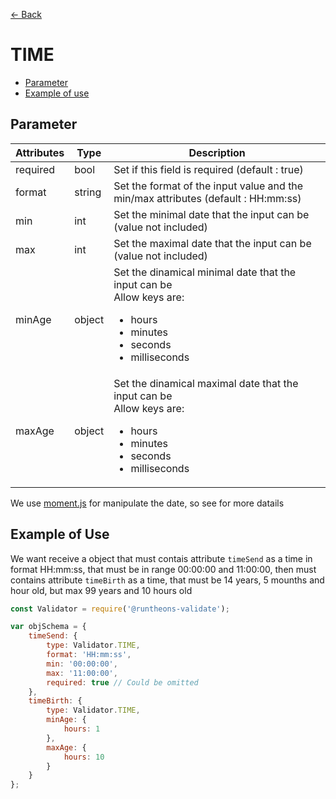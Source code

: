 [<- Back](https://github.com/iamousseni/runtheons-validate/tree/2.4.3#type)

# TIME

- [Parameter](https://github.com/iamousseni/runtheons-validate/tree/2.4.3/doc/time#parameter)
- [Example of use](https://github.com/iamousseni/runtheons-validatetree/2.4.3/doc/time#example-of-use)

## Parameter

| Attributes | Type   | Description                                                                                                                                           |
| ---------- | ------ | ----------------------------------------------------------------------------------------------------------------------------------------------------- |
| required   | bool   | Set if this field is required (default : true)                                                                                                        |
| format     | string | Set the format of the input value and the min/max attributes (default : HH:mm:ss)                                                                     |
| min        | int    | Set the minimal date that the input can be (value not included)                                                                                       |
| max        | int    | Set the maximal date that the input can be (value not included)                                                                                       |
| minAge     | object | Set the dinamical minimal date that the input can be <br>Allow keys are: <ul><li>hours</li><li>minutes</li><li>seconds</li><li>milliseconds</li></ul> |
| maxAge     | object | Set the dinamical maximal date that the input can be <br>Allow keys are: <ul><li>hours</li><li>minutes</li><li>seconds</li><li>milliseconds</li></ul> |

We use [moment.js](https://momentjs.com/docs/#/manipulating/ 'moment.js') for manipulate the date, so see for more datails

## Example of Use

We want receive a object that must contais attribute `timeSend` as a time in format HH:mm:ss, that must be in range 00:00:00 and 11:00:00, then must contains attribute `timeBirth` as a time, that must be 14 years, 5 mounths and hour old, but max 99 years and 10 hours old

```javascript
const Validator = require('@runtheons-validate');

var objSchema = {
	timeSend: {
		type: Validator.TIME,
		format: 'HH:mm:ss',
		min: '00:00:00',
		max: '11:00:00',
		required: true // Could be omitted
	},
	timeBirth: {
		type: Validator.TIME,
		minAge: {
			hours: 1
		},
		maxAge: {
			hours: 10
		}
	}
};
```
